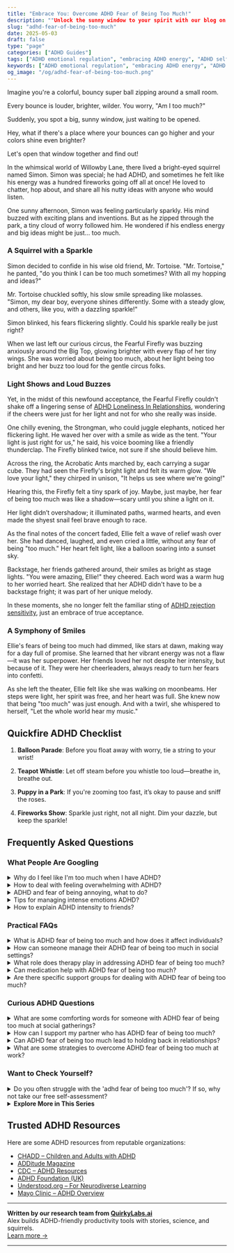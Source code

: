 ```yaml
---
title: "Embrace You: Overcome ADHD Fear of Being Too Much!"
description: ""Unlock the sunny window to your spirit with our blog on 'adhd fear of being too much.' Feel embraced and uplifted as we explore how to channel your vibrant energy!""
slug: "adhd-fear-of-being-too-much"
date: 2025-05-03
draft: false
type: "page"
categories: ["ADHD Guides"]
tags: ["ADHD emotional regulation", "embracing ADHD energy", "ADHD self-acceptance", "ADHD fear of being too much", "managing ADHD in social settings", "ADHD and self-doubt", "celebrating ADHD uniqueness"]
keywords: ["ADHD emotional regulation", "embracing ADHD energy", "ADHD self-acceptance", "ADHD fear of being too much", "managing ADHD in social settings", "ADHD and self-doubt", "celebrating ADHD uniqueness"]
og_image: "/og/adhd-fear-of-being-too-much.png"
---
```


Imagine you're a colorful, bouncy super ball zipping around a small room.

Every bounce is louder, brighter, wilder. You worry, "Am I too much?"

Suddenly, you spot a big, sunny window, just waiting to be opened.

Hey, what if there's a place where your bounces can go higher and your colors shine even brighter?

Let's open that window together and find out!

In the whimsical world of Willowby Lane, there lived a bright-eyed squirrel named Simon. Simon was special; he had ADHD, and sometimes he felt like his energy was a hundred fireworks going off all at once! He loved to chatter, hop about, and share all his nutty ideas with anyone who would listen.

One sunny afternoon, Simon was feeling particularly sparkly. His mind buzzed with exciting plans and inventions. But as he zipped through the park, a tiny cloud of worry followed him. He wondered if his endless energy and big ideas might be just... too much.

### A Squirrel with a Sparkle

Simon decided to confide in his wise old friend, Mr. Tortoise. "Mr. Tortoise," he panted, "do you think I can be too much sometimes? With all my hopping and ideas?"

Mr. Tortoise chuckled softly, his slow smile spreading like molasses. "Simon, my dear boy, everyone shines differently. Some with a steady glow, and others, like you, with a dazzling sparkle!"

Simon blinked, his fears flickering slightly. Could his sparkle really be just right?

When we last left our curious circus, the Fearful Firefly was buzzing anxiously around the Big Top, glowing brighter with every flap of her tiny wings. She was worried about being too much, about her light being too bright and her buzz too loud for the gentle circus folks.

### Light Shows and Loud Buzzes

Yet, in the midst of this newfound acceptance, the Fearful Firefly couldn't shake off a lingering sense of [ADHD Loneliness In Relationships](/pages/adhd-loneliness-in-relationships/), wondering if the cheers were just for her light and not for who she really was inside.

One chilly evening, the Strongman, who could juggle elephants, noticed her flickering light. He waved her over with a smile as wide as the tent. "Your light is just right for us," he said, his voice booming like a friendly thunderclap. The Firefly blinked twice, not sure if she should believe him.

Across the ring, the Acrobatic Ants marched by, each carrying a sugar cube. They had seen the Firefly's bright light and felt its warm glow. "We love your light," they chirped in unison, "It helps us see where we're going!"

Hearing this, the Firefly felt a tiny spark of joy. Maybe, just maybe, her fear of being too much was like a shadow—scary until you shine a light on it.

Her light didn’t overshadow; it illuminated paths, warmed hearts, and even made the shyest snail feel brave enough to race.

As the final notes of the concert faded, Ellie felt a wave of relief wash over her. She had danced, laughed, and even cried a little, without any fear of being "too much." Her heart felt light, like a balloon soaring into a sunset sky.

Backstage, her friends gathered around, their smiles as bright as stage lights. "You were amazing, Ellie!" they cheered. Each word was a warm hug to her worried heart. She realized that her ADHD didn't have to be a backstage fright; it was part of her unique melody.

In these moments, she no longer felt the familiar sting of [ADHD rejection sensitivity](/pages/adhd-rejection-sensitivity/), just an embrace of true acceptance.

### A Symphony of Smiles

Ellie's fears of being too much had dimmed, like stars at dawn, making way for a day full of promise. She learned that her vibrant energy was not a flaw—it was her superpower. Her friends loved her not despite her intensity, but because of it. They were her cheerleaders, always ready to turn her fears into confetti.

As she left the theater, Ellie felt like she was walking on moonbeams. Her steps were light, her spirit was free, and her heart was full. She knew now that being "too much" was just enough. And with a twirl, she whispered to herself, "Let the whole world hear my music."

## Quickfire ADHD Checklist

1. **Balloon Parade**: Before you float away with worry, tie a string to your wrist!
   
2. **Teapot Whistle**: Let off steam before you whistle too loud—breathe in, breathe out.

3. **Puppy in a Park**: If you're zooming too fast, it’s okay to pause and sniff the roses.

4. **Fireworks Show**: Sparkle just right, not all night. Dim your dazzle, but keep the sparkle!

## Frequently Asked Questions



### What People Are Googling

<details><summary>Why do I feel like I'm too much when I have ADHD?</summary><p>Feeling like you're "too much" is a common experience among folks with ADHD, and it's really understandable. ADHD can come with a lot of energy, enthusiasm, and ideas, which might sometimes feel overwhelming to others who don't experience the world in the same way. Remember, your vibrant personality and unique perspective are actually superpowers in disguise. Embracing who you are includes recognizing your incredible strengths alongside the challenges, and finding spaces and people who celebrate rather than tolerate your true self can make a world of difference.</p></details>
<details><summary>How to deal with feeling overwhelming with ADHD?</summary><p>Feeling overwhelmed is a common experience when you're managing ADHD, so know that you're definitely not alone in this. A comforting first step is to break your tasks into smaller, more manageable pieces—think of it as nibbling on a cookie rather than trying to eat it all in one bite! Setting up a cozy, distraction-free zone can also help you focus better. Remember, it's perfectly okay to take breaks and step back when things feel too intense; listening to your needs isn't a setback, it's a smart strategy!</p></details>
<details><summary>ADHD and fear of being annoying, what to do?</summary><p>It's really common for folks with ADHD to worry about being seen as annoying because our brains often buzz with excitement and ideas that we just want to share! First, remember that your enthusiasm and unique perspective are actually superpowers — they can be incredibly endearing and valuable in many situations. If you're feeling unsure, try gently checking in with friends or colleagues about your interactions; most people appreciate honest, open communication. Also, practicing mindfulness can help you become more aware of your social rhythms and cues, giving you confidence in your social engagements. Remember, you’re definitely not alone in feeling this way, and reaching out as you're doing now is a fantastic step.</p></details>
<details><summary>Tips for managing intense emotions ADHD?</summary><p>Absolutely, managing intense emotions with ADHD can definitely be challenging, but you're not alone in this. One helpful strategy is to establish a routine that includes time for physical activity, which can really help in modulating emotions. Also, mindfulness techniques such as deep breathing or meditation can be quite effective in calming the mind and reducing impulsivity. Remember, it's perfectly okay to seek support from friends, family, or professionals—it's a sign of strength to know when you need a helping hand.</p></details>
<details><summary>How to explain ADHD intensity to friends?</summary><p>Explaining ADHD intensity to friends can feel a bit daunting, but it's wonderful that you want to share your experiences with them! You might describe it as having a brain like a super-fast browser with too many tabs open, all demanding attention at once. This can make your reactions to everyday situations feel more intense, whether it's excitement, frustration, or interest. Letting your friends know how ADHD affects your thoughts and emotions can help them understand your unique perspective and how they can support you. It’s a bit like letting them into your personal world, and that can really strengthen your friendships!</p></details>



### Practical FAQs

<details><summary>What is ADHD fear of being too much and how does it affect individuals?</summary><p>Absolutely, that's a very insightful question. The "fear of being too much" that some individuals with ADHD experience stems from worries about overwhelming others with their energy, thoughts, or emotions. This fear can often lead to self-doubt and holding back in social interactions, which might make forming close relationships a bit challenging. It's important to remember that your vibrancy and unique perspective are valuable, and finding supportive spaces and understanding friends can truly help you shine just as you are.</p></details>
<details><summary>How can someone manage their ADHD fear of being too much in social settings?</summary><p>It's really common to feel like you might be "too much" in social settings when you have ADHD, but there's comfort in knowing you're not alone in this. A helpful approach might be to find a few trusted friends who understand your unique energy and can offer a reassuring presence when you're out and about. Additionally, practicing some grounding techniques before and during social events can help manage anxiety and keep your energy levels in check. Remember, your vibrant personality is also what makes you wonderfully you, and finding the right balance is all part of embracing your whole self.</p></details>
<details><summary>What role does therapy play in addressing ADHD fear of being too much?</summary><p>Therapy can be a wonderfully supportive space when dealing with the fear of being "too much," which many people with ADHD experience. In therapy, you can explore these feelings in a safe and non-judgmental environment, guided by someone who understands the nuances of ADHD. A therapist can help you develop healthier self-perceptions and coping strategies, reducing feelings of overwhelm and increasing your confidence. It's like having a compassionate guide by your side as you learn more about yourself and how to navigate your world more comfortably.</p></details>
<details><summary>Can medication help with ADHD fear of being too much?</summary><p>Absolutely! Medication can be quite helpful in managing ADHD symptoms, including those feelings of being "too much." When the right medication is used, it can help balance out those overwhelming emotions, allowing you to feel more in control and less anxious about how you're perceived by others. It's like having a gentle hand on your shoulder, helping you navigate social interactions more calmly and confidently. Always consider discussing your specific concerns with your healthcare provider to find the best approach tailored for you.</p></details>
<details><summary>Are there specific support groups for dealing with ADHD fear of being too much?</summary><p>Absolutely, and it’s wonderful that you’re reaching out for support! Many find it incredibly helpful to join groups with others who share similar experiences, particularly when it comes to feelings of being overwhelming or "too much" due to ADHD. There are specific ADHD support groups available both online and possibly in your local community where these concerns are commonly discussed and understood. These groups provide a cozy, supportive environment, allowing you to share your feelings, learn strategies from others, and remind you that you’re not alone in this journey.</p></details>



### Curious ADHD Questions

<details><summary>What are some comforting words for someone with ADHD fear of being too much at social gatherings?</summary><p>It’s completely understandable to feel that way; social gatherings can often amplify our worries about how we’re perceived. Remember, your energy and unique perspectives are valuable and can be a wonderful addition to any group. It's okay to take breaks and step aside for a moment if you need to recharge—listening to your needs is really important. Every gathering is an opportunity to learn more about balancing your social interactions, so be kind to yourself through the process.</p></details>
<details><summary>How can I support my partner who has ADHD fear of being too much?</summary><p>Absolutely, supporting a partner who feels like they might be "too much" can be approached with gentle assurance and understanding. Start by openly communicating, letting them know that you cherish their unique qualities and everything that makes them, them—including their intensity or enthusiasm. It's also helpful to create a safe space where they can express themselves freely and feel validated. Lastly, encourage them to engage in self-care practices that promote their wellbeing and remind them that it's okay to ask for help when they need it. Your acceptance and encouragement can make a big difference in how they view themselves and their ADHD.</p></details>
<details><summary>Can ADHD fear of being too much lead to holding back in relationships?</summary><p>Absolutely, it's quite common for individuals with ADHD to worry about being perceived as "too much" in relationships. This fear can sometimes lead you to hold back your true feelings or thoughts in an effort to be more accommodating or less overwhelming. Remember, your vibrancy and unique perspective are valuable! It’s important to find a balance where you can be authentic and express yourself fully while also being receptive to the dynamics of the relationship.</p></details>
<details><summary>What are some strategies to overcome ADHD fear of being too much at work?</summary><p>It's really common to feel like you might be "too much" at work when you have ADHD, but remember, your energy and ideas are valuable! One helpful strategy is to set clear personal boundaries about how much you take on, helping you manage your workload without feeling overwhelmed. Another great approach is to use tools like planners or apps to organize tasks, which can help you channel your enthusiasm into productivity. Lastly, finding a trusted colleague or mentor to share your feelings with can be incredibly reassuring—they can offer support and help you gauge when you're hitting the mark just right!</p></details>



### Want to Check Yourself?

<details><summary>Do you often struggle with the 'adhd fear of being too much'? If so, why not take our free self-assessment?</summary><p>Absolutely, feeling like you're "too much" can be a common experience when you have ADHD, and it's perfectly okay to feel this way sometimes. You're not alone in this, and it's brave of you to explore these feelings further. Taking our free self-assessment could be a comforting step towards understanding your unique traits better. It's a gentle, judgement-free way to start unraveling the threads of your experiences and might offer some insights that make navigating your world a little easier.</p></details>

<script type="application/ld+json">
{
  "@context": "https://schema.org",
  "@type": "FAQPage",
  "mainEntity": [
    {
      "@type": "Question",
      "name": "Why do I feel like I'm too much when I have ADHD?",
      "acceptedAnswer": {
        "@type": "Answer",
        "text": "Feeling like you're \"too much\" is a common experience among folks with ADHD, and it's really understandable. ADHD can come with a lot of energy, enthusiasm, and ideas, which might sometimes feel overwhelming to others who don't experience the world in the same way. Remember, your vibrant personality and unique perspective are actually superpowers in disguise. Embracing who you are includes recognizing your incredible strengths alongside the challenges, and finding spaces and people who celebrate rather than tolerate your true self can make a world of difference."
      }
    },
    {
      "@type": "Question",
      "name": "How to deal with feeling overwhelming with ADHD?",
      "acceptedAnswer": {
        "@type": "Answer",
        "text": "Feeling overwhelmed is a common experience when you're managing ADHD, so know that you're definitely not alone in this. A comforting first step is to break your tasks into smaller, more manageable pieces\u2014think of it as nibbling on a cookie rather than trying to eat it all in one bite! Setting up a cozy, distraction-free zone can also help you focus better. Remember, it's perfectly okay to take breaks and step back when things feel too intense; listening to your needs isn't a setback, it's a smart strategy!"
      }
    },
    {
      "@type": "Question",
      "name": "ADHD and fear of being annoying, what to do?",
      "acceptedAnswer": {
        "@type": "Answer",
        "text": "It's really common for folks with ADHD to worry about being seen as annoying because our brains often buzz with excitement and ideas that we just want to share! First, remember that your enthusiasm and unique perspective are actually superpowers \u2014 they can be incredibly endearing and valuable in many situations. If you're feeling unsure, try gently checking in with friends or colleagues about your interactions; most people appreciate honest, open communication. Also, practicing mindfulness can help you become more aware of your social rhythms and cues, giving you confidence in your social engagements. Remember, you\u2019re definitely not alone in feeling this way, and reaching out as you're doing now is a fantastic step."
      }
    },
    {
      "@type": "Question",
      "name": "Tips for managing intense emotions ADHD?",
      "acceptedAnswer": {
        "@type": "Answer",
        "text": "Absolutely, managing intense emotions with ADHD can definitely be challenging, but you're not alone in this. One helpful strategy is to establish a routine that includes time for physical activity, which can really help in modulating emotions. Also, mindfulness techniques such as deep breathing or meditation can be quite effective in calming the mind and reducing impulsivity. Remember, it's perfectly okay to seek support from friends, family, or professionals\u2014it's a sign of strength to know when you need a helping hand."
      }
    },
    {
      "@type": "Question",
      "name": "How to explain ADHD intensity to friends?",
      "acceptedAnswer": {
        "@type": "Answer",
        "text": "Explaining ADHD intensity to friends can feel a bit daunting, but it's wonderful that you want to share your experiences with them! You might describe it as having a brain like a super-fast browser with too many tabs open, all demanding attention at once. This can make your reactions to everyday situations feel more intense, whether it's excitement, frustration, or interest. Letting your friends know how ADHD affects your thoughts and emotions can help them understand your unique perspective and how they can support you. It\u2019s a bit like letting them into your personal world, and that can really strengthen your friendships!"
      }
    }
  ]
}
</script>
<script type="application/ld+json">
{
  "@context": "https://schema.org",
  "@type": "Article",
  "author": {
    "@type": "Person",
    "name": "QuirkyLabs",
    "url": "https://quirkylabs.ai/about"
  },
  "headline": "\"Embrace You: Overcome ADHD Fear of Being Too Much!\"",
  "mainEntityOfPage": "https://blog.quirkylabs.ai/pages/adhd-fear-of-being-too-much/",
  "datePublished": "2025-05-03"
}
</script>
<script type="application/ld+json">
{
  "@context": "https://schema.org",
  "@type": "BreadcrumbList",
  "itemListElement": [
    {
      "@type": "ListItem",
      "position": 1,
      "name": "Home",
      "item": "https://quirkylabs.ai/"
    },
    {
      "@type": "ListItem",
      "position": 2,
      "name": "Blog",
      "item": "https://blog.quirkylabs.ai/"
    },
    {
      "@type": "ListItem",
      "position": 3,
      "name": "\"Embrace You: Overcome ADHD Fear of Being Too Much!\"",
      "item": "https://blog.quirkylabs.ai/pages/adhd-fear-of-being-too-much/"
    }
  ]
}
</script>

<details>
<summary><strong>Explore More in This Series</strong></summary>

- [Adhd Social Burnout](/pages/adhd-social-burnout/)
- [Adhd Lonely Despite Being Social](/pages/adhd-lonely-despite-being-social/)
- [Adhd Fear Of Disconnection](/pages/adhd-fear-of-disconnection/)
- [Adhd Rejection Sensitivity](/pages/adhd-rejection-sensitivity/)
- [Adhd Social Anxiety Layer](/pages/adhd-social-anxiety-layer/)
- [Adhd No One Understands Me](/pages/adhd-no-one-understands-me/)
- [Adhd Constant Overthinking](/pages/adhd-constant-overthinking/)
- [Adhd Loneliness In Relationships](/pages/adhd-loneliness-in-relationships/)
</details>



## Trusted ADHD Resources

Here are some ADHD resources from reputable organizations:

- [CHADD – Children and Adults with ADHD](https://chadd.org)
- [ADDitude Magazine](https://www.additudemag.com)
- [CDC – ADHD Resources](https://www.cdc.gov/ncbddd/adhd)
- [ADHD Foundation (UK)](https://www.adhdfoundation.org.uk)
- [Understood.org – For Neurodiverse Learning](https://www.understood.org)
- [Mayo Clinic – ADHD Overview](https://www.mayoclinic.org/diseases-conditions/adhd)


---

**Written by our research team from [QuirkyLabs.ai](https://quirkylabs.ai)**  
Alex builds ADHD-friendly productivity tools with stories, science, and squirrels.  
[Learn more →](https://quirkylabs.ai)

---